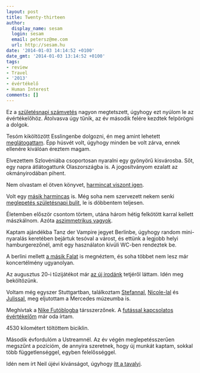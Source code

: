 ```yaml
---
layout: post
title: Twenty-thirteen
author:
  display_name: sesam
  login: sesam
  email: petersz@me.com
  url: http://sesam.hu
date: '2014-01-03 14:14:52 +0100'
date_gmt: '2014-01-03 13:14:52 +0100'
tags:
- review
- Travel
- '2013'
- évértékelő
- Human Interest
comments: []
---
```


Ez a [születésnapi számvetés](http://kalmuka.tumblr.com/post/68720119126/33) nagyon megtetszett, úgyhogy ezt nyúlom le az évértékelőhöz. Átolvasva úgy tűnik, az év második felére kezdtek felpörögni a dolgok.

Tesóm kiköltözött Esslingenbe dolgozni, én meg amint lehetett [meglátogattam](http://sesam.hu/2013/04/01/stuttgart-esslingen "Stuttgart — Esslingen"). Épp húsvét volt, úgyhogy minden be volt zárva, ennek ellenére kiválóan éreztem magam.

Elvezettem Szlovéniába csoportosan nyaralni egy gyönyörű kisvárosba. Sőt, egy napra átlátogattunk Olaszországba is. A jogosítványom ezalatt az okmányirodában pihent.

Nem olvastam el ötven könyvet, [harmincat viszont igen](http://sesam.hu/2014/01/02/2013-konyvekben "2013 könyvekben").

Volt egy [másik harmincas](http://sesam.hu/2013/06/05/30 "30") is. Még soha nem szervezett nekem senki [meglepetés születésnapi bulit](http://instagram.com/p/aT9qAjzAWC), le is döbbentem teljesen.

Életemben először csontom törtem, utána három hétig felkötött karral kellett mászkálnom. Azóta [aszimmetrikus vagyok](http://sesam.hu/2013/09/17/qualitatskrankenhaus "Qualitätskrankenhaus").

Kaptam ajándékba Tanz der Vampire jegyet Berlinbe, úgyhogy random mini-nyaralás keretében bejártuk tesóval a várost, és ettünk a legjobb helyi hamburgerezőnél, amit egy használaton kívüli WC-ben rendeztek be.

A berlini mellett [a másik Falat](http://sesam.hu/2013/08/26/the-wall "The Wall") is megnéztem, és soha többet nem lesz már koncertélmény ugyanolyan.

Az augusztus 20-i tűzijátékot már [az új irodánk](http://sesam.hu/2013/06/20/ustream-hu-office "Ustream HU Office") tetjéről láttam. Idén meg beköltözünk.

Voltam még egyszer Stuttgartban, találkoztam [Stefannal](http://twitter.com/honigferd), [Nicole-lal](http://twitter.com/bernipoperni) és [Julissal](http://twitter.com/julismuris), meg eljutottam a Mercedes múzeumba is.

Meghívtak a [Nike Futóblogba](http://futo.blog.hu) társszerzőnek. A [futással kapcsolatos évértékelőm](http://futo.blog.hu/2014/01/04/per_aspera_ad_astra_855) már oda írtam.

4530 kilométert töltöttem biciklin.

Második évfordulóm a Ustreamnél. Az év végén meglepetésszerűen megszűnt a pozícióm, de annyira szeretnek, hogy új munkát kaptam, sokkal több függetlenséggel, egyben felelősséggel.

Idén nem írt Neil újévi kívánságot, úgyhogy [itt a tavalyi](http://sesam.hu/2013/01/01/uj-ujevi-kivansag).
